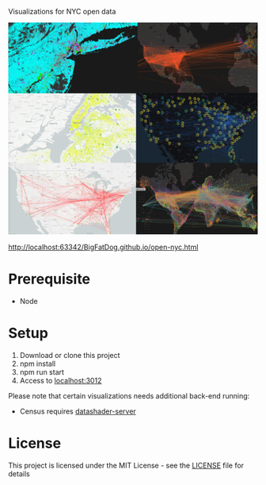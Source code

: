 Visualizations for NYC open data

<img alt="Open NYC" src="https://github.com/BigFatDog/BigFatDog.github.io/blob/master/img/nyc/open-nyc-web.jpg">

[http://localhost:63342/BigFatDog.github.io/open-nyc.html](http://localhost:63342/BigFatDog.github.io/open-nyc.html)

# Prerequisite
* Node

# Setup
1. Download or clone this project
2. npm install
3. npm run start
4. Access to [localhost:3012](localhost:3012)

Please note that certain visualizations needs additional back-end running:
* Census requires [datashader-server](https://github.com/BigFatDog/open-nyc-visualization/tree/master/shader-server)

# License

This project is licensed under the MIT License - see the [LICENSE](LICENSE) file for details
